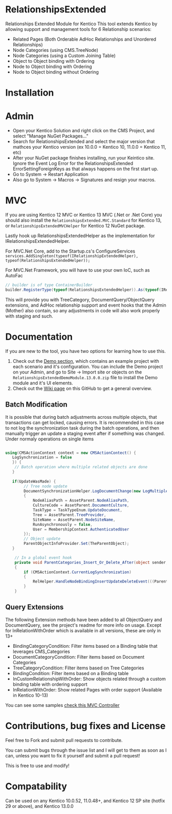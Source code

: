 
# RelationshipsExtended
Relationships Extended Module for Kentico
This tool extends Kentico by allowing support and management tools for 6 Relationship scenarios:

* Related Pages (Both Orderable AdHoc Relationships and Unordered Relationships)
* Node Categories (using CMS.TreeNode)
* Node Categories (using a Custom Joining Table)
* Object to Object binding with Ordering
* Node to Object binding with Ordering
* Node to Object binding without Ordering

# Installation
# Admin
* Open your Kentico Solution and right click on the CMS Project, and select "Manage NuGet Packages..."
* Search for RelationshipsExtended and select the major version that mathces your Kentico version (ex 10.0.0 = Kentico 10, 11.0.0 = Kentico 11, etc)
* After your NuGet package finishes installing, run your Keintico site.  Ignore the Event Log Error for the RelationshipsExtended ErrorSettingForeignKeys as that always happens on the first start up.
* Go to System -> Restart Application
* Also go to System -> Macros -> Signatures and resign your macros.

# MVC
If you are using Kentico 12 MVC or Kentico 13 MVC (.Net or .Net Core) you should also install the `RelationshipsExtended.MVC.Standard` for Kentico 13, or `RelationshipsExtendedMVCHelper` for Kentico 12 NuGet package. 

Lastly hook up RelationshipsExtendedHelper as the implementation for IRelationshipsExtendedHelper.

For MVC.Net Core, add to the Startup.cs's ConfigureServices
`services.AddSingleton(typeof(IRelationshipExtendedHelper), typeof(RelationshipsExtendedHelper));`

For MVC.Net Framework, you will have to use your own IoC, such as AutoFac
```csharp
// builder is of type ContainerBuilder
builder.RegisterType(typeof(RelationshipsExtendedHelper)).As(typeof(IRelationshipExtendedHelper));
```

This will provide you with TreeCategory, DocumentQuery/ObjectQuery extensions, and AdHoc relationship support and event hooks that the Admin (Mother) also contain, so any adjustments in code will also work properly with staging and such.


# Documentation
If you are new to the tool, you have two options for learning how to use this.

1. Check out the [Demo section](https://github.com/KenticoDevTrev/RelationshipsExtended/tree/master/Demo), which contains an example project with each scenario and it's configuration.  You can include the Demo project on your Admin, and go to Site -> Import site or objects on the `RelationshipsExtendedDemoModule.13.0.0.zip`  file to install the Demo module and it's UI elements.
2. Check out the [Wiki page](https://github.com/KenticoDevTrev/RelationshipsExtended/wiki/Relationships-Extended-Overview) on this GitHub to get a general overview.

## Batch Modification
It is possible that during batch adjustments across multiple objects, that transactions can get locked, causing errors.  It is recommended in this case to not log the synchronization task during the batch operations, and then manually trigger an update a staging event after if something was changed. Under normaly operations on single items

```csharp

using(CMSActionContext context = new CMSActionContect() {
   LogSynchronization = false
   }) {
    // Batch operation where multiple related objects are done
   }
   
   if(UpdateWasMade) {
        // Tree node update
        DocumentSynchronizationHelper.LogDocumentChange(new LogMultipleDocumentChangeSettings()
        {
            NodeAliasPath = AssetParent.NodeAliasPath,
            CultureCode = AssetParent.DocumentCulture,
            TaskType = TaskTypeEnum.UpdateDocument,
            Tree = AssetParent.TreeProvider,
            SiteName = AssetParent.NodeSiteName,
            RunAsynchronously = false,
            User = MembershipContext.AuthenticatedUser
        });
        // Object update
        ParentObjectInfoProvider.Set(TheParentObject);
   }

    // In a global event hook
    private void ParentCategories_Insert_Or_Delete_After(object sender, ObjectEventArgs e)
    {
        if (CMSActionContext.CurrentLogSynchronization)
        {
            RelHelper.HandleNodeBindingInsertUpdateDeleteEvent(((ParentCategoryInfo.TypesInfo)e.Object).refNodeID, ParentCategoryInfo.TypesInfo.OBJECT_TYPE);
        }
    }


```

## Query Extensions
The following Extension methods have been added to all ObjectQuery and DocumentQuery, see the project's readme for more info on usage.  Except for InRelationWithOrder which is available in all versions, these are only in 13+

* BindingCategoryCondition: Filter items based on a Binding table that leverages CMS_Categories
* DocumentCategoryCondition: Filter items based on Document Categories
* TreeCategoryCondition: Filter items based on Tree Categories
* BindingCondition: Filter items based on a Binding table
* InCustomRelationshipWithOrder: Show objects related through a custom binding table with ordering support
* InRelationWithOrder: Show related Pages with order support (Available in Kentico 10-13)

You can see some samples [check this MVC Controller](https://github.com/KenticoDevTrev/RelationshipsExtended/blob/master/Demo/MVC/Controller/TestController.cs)

# Contributions, bug fixes and License
Feel free to Fork and submit pull requests to contribute.

You can submit bugs through the issue list and I will get to them as soon as I can, unless you want to fix it yourself and submit a pull request!

This is free to use and modify!

# Compatability
Can be used on any Kentico 10.0.52, 11.0.48+, and Kentico 12 SP site (hotfix 29 or above), and Kentico 13.0.0
